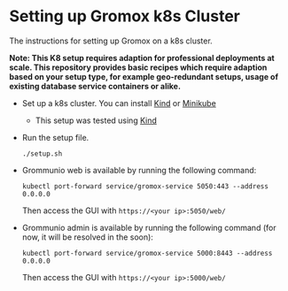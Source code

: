 # Setting up Gromox k8s Cluster

  The instructions for setting up Gromox on a k8s cluster. 

  **Note: This K8 setup requires adaption for professional deployments at scale. This repository provides basic recipes which require adaption based on your setup type, for example geo-redundant setups, usage of existing database service containers or alike.**

* Set up a k8s cluster. You can install [Kind](https://kind.sigs.k8s.io/docs/user/quick-start/#installation) or [Minikube](https://minikube.sigs.k8s.io/docs/start/)
  * This setup was tested using [Kind](https://kind.sigs.k8s.io/docs/user/quick-start/#installation)

* Run the setup file. 
  ```
  ./setup.sh 
  ```

* Grommunio web is available by running the following command:
  ```
  kubectl port-forward service/gromox-service 5050:443 --address 0.0.0.0
  ```
  Then access the GUI with `https://<your ip>:5050/web/`

* Grommunio admin is available by running the following command (for now, it will be resolved in the soon):
  ```
  kubectl port-forward service/gromox-service 5000:8443 --address 0.0.0.0
  ```
  Then access the GUI with `https://<your ip>:5000/web/`
